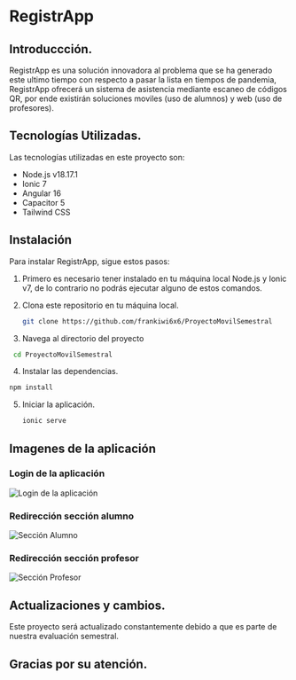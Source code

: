 # RegistrApp

## Introduccción.
RegistrApp es una solución innovadora al problema que se ha generado este ultimo tiempo con respecto a pasar la lista en tiempos de pandemia, 
RegistrApp ofrecerá un sistema de asistencia mediante escaneo de códigos QR, por ende existirán soluciones moviles (uso de alumnos) y web (uso de profesores).

## Tecnologías Utilizadas.
Las tecnologías utilizadas en este proyecto son:
- Node.js v18.17.1
- Ionic 7
- Angular 16
- Capacitor 5
- Tailwind CSS

## Instalación

Para instalar RegistrApp, sigue estos pasos:

1. Primero es necesario tener instalado en tu máquina local Node.js y Ionic v7, de lo contrario no podrás ejecutar alguno de estos comandos. 
2. Clona este repositorio en tu máquina local.
   ```bash
   git clone https://github.com/frankiwi6x6/ProyectoMovilSemestral
   ```
   
3. Navega al directorio del proyecto
  ```bash
   cd ProyectoMovilSemestral
   ```
4.  Instalar las dependencias.
   ```bash
   npm install
   ```
5. Iniciar la aplicación.
   ```bash
   ionic serve
   ```

## Imagenes de la aplicación
### Login de la aplicación
![Login de la aplicación](https://cdn.discordapp.com/attachments/687817381485346846/1159219989816025159/image.png?ex=65303abe&is=651dc5be&hm=de9aa5a192f75b5aca7b0b050123307fda1a5f3515e78ce652835780af482ec4&)
### Redirección sección alumno
![Sección Alumno](https://cdn.discordapp.com/attachments/687817381485346846/1159221563162378352/image.png?ex=65303c35&is=651dc735&hm=8f7dda6df248f12f5d6298d9f563dfb43b3bec79c44b21aa27256dcf170e129e&)
### Redirección sección profesor
![Sección Profesor](https://cdn.discordapp.com/attachments/687817381485346846/1159222979541073950/image.png?ex=65303d87&is=651dc887&hm=4e9c81bc37257918a1b76dcffce6088105958b0f298b7f68cdfd8525ac3a3339&)

## Actualizaciones y cambios.
Este proyecto será actualizado constantemente debido a que es parte de nuestra evaluación semestral.

## Gracias por su atención.

